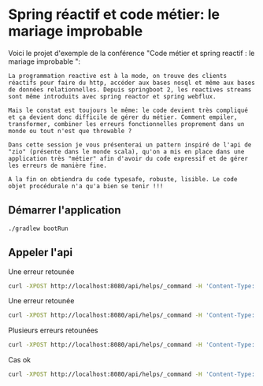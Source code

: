 # Spring réactif et code métier: le mariage improbable 

Voici le projet d'exemple de la conférence "Code métier et spring reactif : le mariage improbable ": 

```
La programmation reactive est à la mode, on trouve des clients réactifs pour faire du http, accéder aux bases nosql et même aux bases de données relationnelles. Depuis springboot 2, les reactives streams sont même introduits avec spring reactor et spring webflux.

Mais le constat est toujours le même: le code devient très compliqué et ça devient donc difficile de gérer du métier. Comment empiler, transformer, combiner les erreurs fonctionnelles proprement dans un monde ou tout n'est que throwable ?

Dans cette session je vous présenterai un pattern inspiré de l'api de "zio" (présente dans le monde scala), qu'on a mis en place dans une application très "métier" afin d'avoir du code expressif et de gérer les erreurs de manière fine.

A la fin on obtiendra du code typesafe, robuste, lisible. Le code objet procédurale n'a qu'a bien se tenir !!!
```

## Démarrer l'application 

```
./gradlew bootRun
```

## Appeler l'api

Une erreur retounée 
```bash
curl -XPOST http://localhost:8080/api/helps/_command -H 'Content-Type: application/json' -d '{"name":"superman","problem":"FellIntoWater"}' --include
```
Une erreur retounée 
```bash
curl -XPOST http://localhost:8080/api/helps/_command -H 'Content-Type: application/json' -d '{"name":"luffy","problem":"CarAccident"}' --include
```

Plusieurs erreurs retounées 
```bash
curl -XPOST http://localhost:8080/api/helps/_command -H 'Content-Type: application/json' -d '{"name":"luffy","problem":"FellIntoWater"}' --include
```
Cas ok 
```bash
curl -XPOST http://localhost:8080/api/helps/_command -H 'Content-Type: application/json' -d '{"name":"luffy","problem":"SuperVilain"}' --include
```
